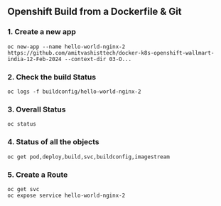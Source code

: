 ## Openshift Build from a Dockerfile & Git 

### 1. Create a new app
```
oc new-app --name hello-world-nginx-2 https://github.com/amitvashisttech/docker-k8s-openshift-wallmart-india-12-Feb-2024 --context-dir 03-O...
```

### 2. Check the build Status 
```
oc logs -f buildconfig/hello-world-nginx-2
```

### 3. Overall Status
```
oc status
```

### 4. Status of all the objects 
```
oc get pod,deploy,build,svc,buildconfig,imagestream
```

### 5. Create a Route   
```
oc get svc
oc expose service hello-world-nginx-2
```
